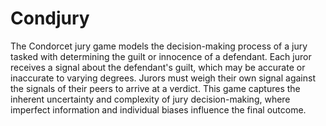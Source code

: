 # Condjury
The Condorcet jury game models the decision-making process of a jury tasked with 
determining the guilt or innocence of a defendant. Each juror receives a signal about the defendant's 
guilt, which may be accurate or inaccurate to varying degrees. Jurors must weigh their own signal 
against the signals of their peers to arrive at a verdict. This game captures the inherent uncertainty 
and complexity of jury decision-making, where imperfect information and individual biases influence 
the final outcome.
